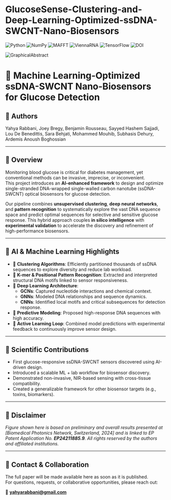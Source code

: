 # GlucoseSense-Clustering-and-Deep-Learning-Optimized-ssDNA-SWCNT-Nano-Biosensors
![Python](https://img.shields.io/badge/python-3.x-blue.svg)
![NumPy](https://img.shields.io/badge/numpy-supported-blue)
![MAFFT](https://img.shields.io/badge/MAFFT-clustering-orange)
![ViennaRNA](https://img.shields.io/badge/ViennaRNA-RNAfold-brightgreen)
![TensorFlow](https://img.shields.io/badge/TensorFlow-2.x-FF6F00)
![DOI](https://zenodo.org/badge/DOI_NUMBER.svg)


![GraphicalAbstract](images/GraphicalAbstract.jpg)

# 🚀 Machine Learning-Optimized ssDNA-SWCNT Nano-Biosensors for Glucose Detection

## 👥 Authors  
Yahya Rabbani, Joey Bregy, Benjamin Rousseau, Sayyed Hashem Sajjadi, Lou De Benedittis, Sara Behjati, Mohammed Mouhib, Subhasis Dehury, Ardemis Anoush Boghossian

---

## 📘 Overview  
Monitoring blood glucose is critical for diabetes management, yet conventional methods can be invasive, imprecise, or inconvenient.  
This project introduces an **AI-enhanced framework** to design and optimize single-stranded DNA-wrapped single-walled carbon nanotube (ssDNA-SWCNT) optical biosensors for glucose detection.

Our pipeline combines **unsupervised clustering**, **deep neural networks**, and **pattern recognition** to systematically explore the vast DNA sequence space and predict optimal sequences for selective and sensitive glucose response. This hybrid approach couples **in silico intelligence** with **experimental validation** to accelerate the discovery and refinement of high-performance biosensors.

---

## 🧠 AI & Machine Learning Highlights  
- 🔹 **Clustering Algorithms**: Efficiently partitioned thousands of ssDNA sequences to explore diversity and reduce lab workload.  
- 🔹 **K-mer & Positional Pattern Recognition**: Extracted and interpreted structural DNA motifs linked to sensor responsiveness.  
- 🔹 **Deep Learning Architecture**:
  - **GCNs**: Captured nucleotide interactions and chemical context.
  - **GNNs**: Modeled DNA relationships and sequence dynamics.
  - **CNNs**: Identified local motifs and critical subsequences for detection response.  
- 🔹 **Predictive Modeling**: Proposed high-response DNA sequences with high accuracy.  
- 🔹 **Active Learning Loop**: Combined model predictions with experimental feedback to continuously improve sensor design.

---

## 🧪 Scientific Contributions  
- First glucose-responsive ssDNA-SWCNT sensors discovered using AI-driven design.  
- Introduced a scalable ML + lab workflow for biosensor discovery.  
- Demonstrated non-invasive, NIR-based sensing with cross-tissue compatibility.  
- Created a generalizable framework for other biosensor targets (e.g., toxins, biomarkers).  

---

## 📌 Disclaimer  
*Figure shown here is based on preliminary and overall results presented at [Biomedical Photonics Network, Switzerland, 2024] and is linked to EP Patent Application No. **EP24211885.9**. All rights reserved by the authors and affiliated institutions.*

---

## 📨 Contact & Collaboration  
The full paper will be made available here as soon as it is published.  
For questions, requests, or collaborative opportunities, please reach out:

📧 **yahyarabbani@gmail.com**
